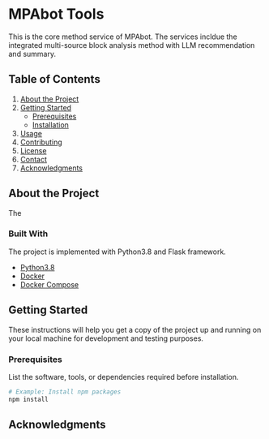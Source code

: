 # MPAbot Tools

This is the core method service of MPAbot. The services incldue the integrated multi-source block analysis method with LLM recommendation and summary. 

## Table of Contents
1. [About the Project](##about-the-project)
2. [Getting Started](##getting-started)
   - [Prerequisites](##prerequisites)
   - [Installation](#installation)
3. [Usage](#usage)
4. [Contributing](#contributing)
5. [License](#license)
6. [Contact](#contact)
7. [Acknowledgments](#acknowledgments)

## About the Project

The 

### Built With

The project is implemented with Python3.8 and Flask framework. 

- [Python3.8](https://www.python.org/downloads/release/python-380/)
- [Docker](https://www.docker.com/)
- [Docker Compose](https://docs.docker.com/compose/)

## Getting Started

These instructions will help you get a copy of the project up and running on your local machine for development and testing purposes.

### Prerequisites

List the software, tools, or dependencies required before installation.

```bash
# Example: Install npm packages
npm install
```

## Acknowledgments

